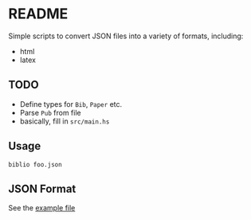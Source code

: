 README
======

Simple scripts to convert JSON files into a variety of formats, including:

+ html
+ latex

TODO
----

- Define types for `Bib`, `Paper` etc.
- Parse `Pub` from file
- basically, fill in `src/main.hs`

Usage
-----

    biblio foo.json


JSON Format
-----------

See the [example file](examples/sample.json)

